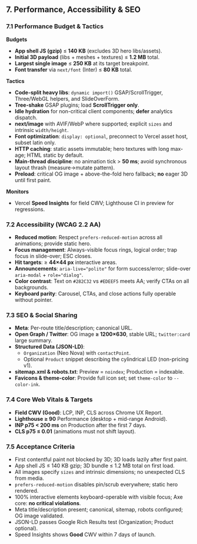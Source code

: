 ## 7. Performance, Accessibility & SEO

### 7.1 Performance Budget & Tactics
**Budgets**
- **App shell JS (gzip)** ≤ **140 KB** (excludes 3D hero libs/assets).
- **Initial 3D payload** (libs + meshes + textures) ≤ **1.2 MB** total.
- **Largest single image** ≤ **250 KB** at its target breakpoint.
- **Font transfer** via `next/font` (Inter) ≤ **80 KB** total.

**Tactics**
- **Code-split heavy libs**: `dynamic import()` GSAP/ScrollTrigger, Three/WebGL helpers, and SlideOverForm.
- **Tree-shake** GSAP plugins; load **ScrollTrigger only**.
- **Idle hydration** for non-critical client components; **defer** analytics dispatch.
- **next/image** with AVIF/WebP where supported; explicit `sizes` and intrinsic `width/height`.
- **Font optimization**: `display: optional`, preconnect to Vercel asset host, subset latin only.
- **HTTP caching**: static assets immutable; hero textures with long max-age; HTML static by default.
- **Main-thread discipline**: no animation tick > **50 ms**; avoid synchronous layout thrash (measure→mutate pattern).
- **Preload**: critical OG image + above-the-fold hero fallback; **no** eager 3D until first paint.

**Monitors**
- Vercel **Speed Insights** for field CWV; Lighthouse CI in preview for regressions.

### 7.2 Accessibility (WCAG 2.2 AA)
- **Reduced motion**: Respect `prefers-reduced-motion` across all animations; provide static hero.
- **Focus management**: Always-visible focus rings, logical order; trap focus in slide-over; ESC closes.
- **Hit targets**: ≥ **44×44 px** interactive areas.
- **Announcements**: `aria-live="polite"` for form success/error; slide-over `aria-modal` + `role="dialog"`.
- **Color contrast**: Text on `#282C32` vs `#EDEEF5` meets AA; verify CTAs on all backgrounds.
- **Keyboard parity**: Carousel, CTAs, and close actions fully operable without pointer.

### 7.3 SEO & Social Sharing
- **Meta**: Per-route title/description; canonical URL.
- **Open Graph / Twitter**: OG image **≥ 1200×630**, stable URL; `twitter:card` large summary.
- **Structured Data (JSON-LD)**:
  - `Organization` (Neo Nova) with `contactPoint`.
  - Optional `Product` snippet describing the cylindrical LED (non-pricing v1).
- **sitemap.xml & robots.txt**: Preview = `noindex`; Production = indexable.
- **Favicons & theme-color**: Provide full icon set; set `theme-color` to `--color-ink`.

### 7.4 Core Web Vitals & Targets
- **Field CWV (Good)**: LCP, INP, CLS across Chrome UX Report.
- **Lighthouse ≥ 90** Performance (desktop + mid-range Android).
- **INP p75 < 200 ms** on Production after the first 7 days.
- **CLS p75 ≤ 0.01** (animations must not shift layout).

### 7.5 Acceptance Criteria
- First contentful paint not blocked by 3D; 3D loads lazily after first paint.
- App shell JS ≤ 140 KB gzip; 3D bundle ≤ 1.2 MB total on first load.
- All images specify `sizes` and intrinsic dimensions; no unexpected CLS from media.
- `prefers-reduced-motion` disables pin/scrub everywhere; static hero rendered.
- 100% interactive elements keyboard-operable with visible focus; Axe core: **no critical violations**.
- Meta title/description present; canonical, sitemap, robots configured; OG image validated.
- JSON-LD passes Google Rich Results test (Organization; Product optional).
- Speed Insights shows **Good** CWV within 7 days of launch.


